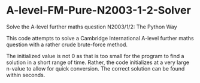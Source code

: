 # A-level-FM-Pure-N2003-1-2-Solver
Solve the A-level further maths question N2003/1/2: The Python Way

This code attempts to solve a Cambridge International A-level further maths question with a rather crude brute-force method.

The initialized value is not 0 as that is too small for the program to find a solution in a short range of time.
Rather, the code initializes at a very large n-value to allow for quick conversion. 
The correct solution can be found within seconds. 
